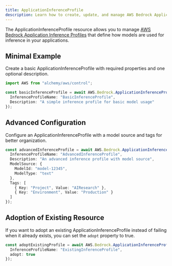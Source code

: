 ```yaml
---
title: ApplicationInferenceProfile
description: Learn how to create, update, and manage AWS Bedrock ApplicationInferenceProfiles using Alchemy Cloud Control.
---
```



The ApplicationInferenceProfile resource allows you to manage [AWS Bedrock Application Inference Profiles](https://docs.aws.amazon.com/bedrock/latest/userguide/) that define how models are used for inference in your applications.

## Minimal Example

Create a basic ApplicationInferenceProfile with required properties and one optional description.

```ts
import AWS from "alchemy/aws/control";

const basicInferenceProfile = await AWS.Bedrock.ApplicationInferenceProfile("basicInferenceProfile", {
  InferenceProfileName: "BasicInferenceProfile",
  Description: "A simple inference profile for basic model usage"
});
```

## Advanced Configuration

Configure an ApplicationInferenceProfile with a model source and tags for better organization.

```ts
const advancedInferenceProfile = await AWS.Bedrock.ApplicationInferenceProfile("advancedInferenceProfile", {
  InferenceProfileName: "AdvancedInferenceProfile",
  Description: "An advanced inference profile with model source",
  ModelSource: {
    ModelId: "model-12345",
    ModelType: "text"
  },
  Tags: [
    { Key: "Project", Value: "AIResearch" },
    { Key: "Environment", Value: "Production" }
  ]
});
```

## Adoption of Existing Resource

If you want to adopt an existing ApplicationInferenceProfile instead of failing when it already exists, you can set the `adopt` property to true.

```ts
const adoptExistingProfile = await AWS.Bedrock.ApplicationInferenceProfile("adoptExistingProfile", {
  InferenceProfileName: "ExistingInferenceProfile",
  adopt: true
});
```

